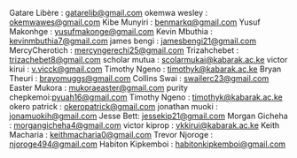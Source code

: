 Gatare Libère : gatarelib@gmail.com
okemwa wesley : okemwawes@gmail.com
Kibe Munyiri : benmarkq@gmail.com
Yusuf Makonhge : yusufmakonge@gmail.com
Kevin Mbuthia : kevinmbuthia7@gmail.com
james bengi : jamesbengi21@gmail.com
MercyCherotich : mercyngerechi25@gmail.com
Trizahchebet : trizachebet8@gmail.com
scholar mutua : scolarmukai@kabarak.ac.ke
victor kirui : v.vicck@gmail.com
Timothy Ngeno : timothyk@kabarak.ac.ke
Bryan Theuri : brayomuggs@gmail.com
Collins Swai : swailerc23@gmail.com
Easter Mukora : mukoraeaster@gmail.com
purity chepkemoi:pyuah16@gmail.com
Timothy Ngeno : timothyk@kabarak.ac.ke
okero patrick : okeropatrick@gmail.com
jonathan muoki : jonamuokih@gmail.com
Jesse Bett: jessekip21@gmail.com
Morgan Gicheha : morgangicheha4@gmail.com
victor kiprop : vkkirui@kabarak.ac.ke
Keith Macharia : keithmacharia0@gmail.com
Trevor Njoroge : njoroge494@gmail.com
Habiton Kipkemboi : habitonkipkemboi@gmail.com
